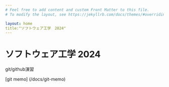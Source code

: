 ```yaml
---
# Feel free to add content and custom Front Matter to this file.
# To modify the layout, see https://jekyllrb.com/docs/themes/#overriding-theme-defaults

layout: home
title:"ソフトウェア工学　2024"
---
```


# ソフトウェア工学 2024

git/github演習

[git memo] (/docs/git-memo)
